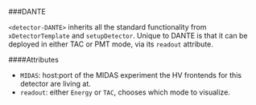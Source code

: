 ###DANTE

`<detector-DANTE>` inherits all the standard functionality from `xDetectorTemplate` and `setupDetector`.  Unique to DANTE is that it can be deployed in either TAC or PMT mode, via its `readout` attribute.

####Attributes
 - `MIDAS`: host:port of the MIDAS experiment the HV frontends for this detector are living at.
 - `readout`: either `Energy` or `TAC`, chooses which mode to visualize.
